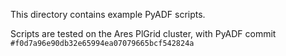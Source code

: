 This directory contains example PyADF scripts.

Scripts are tested on the Ares PlGrid cluster, with PyADF commit `#f0d7a96e90db32e65994ea07079665bcf542824a`



